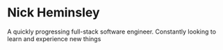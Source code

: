 # Nick Heminsley
A quickly progressing full-stack software engineer. Constantly looking to learn and experience new things
